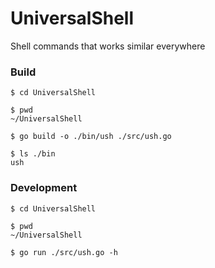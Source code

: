 # UniversalShell
Shell commands that works similar everywhere

### Build

```
$ cd UniversalShell

$ pwd
~/UniversalShell

$ go build -o ./bin/ush ./src/ush.go

$ ls ./bin
ush
```

### Development

```
$ cd UniversalShell

$ pwd
~/UniversalShell

$ go run ./src/ush.go -h
```